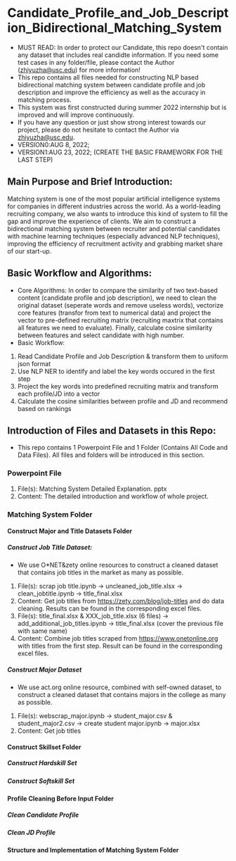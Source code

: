 # Candidate_Profile_and_Job_Description_Bidirectional_Matching_System
- MUST READ: In order to protect our Candidate, this repo doesn't contain any dataset that includes real candidte information. If you need some test cases in any folder/file, please contact the Author (zhiyuzha@usc.edu) for more information!
- This repo contains all files needed for constructing NLP based bidirectional matching system between candidate profile and job description and improve the efficiency as well as the accuracy in matching process.
- This system was first constructed during summer 2022 internship but is improved and will improve continuously.
- If you have any question or just show strong interest towards our project, please do not hesitate to contact the Author via zhiyuzha@usc.edu.
- VERSION0:AUG 8, 2022; 
- VERSION1:AUG 23, 2022; (CREATE THE BASIC FRAMEWORK FOR THE LAST STEP)

## Main Purpose and Brief Introduction:
Matching system is one of the most popular artificial intelligence systems for companies in different industries across the world. As a world-leading recruiting company, we also wants to introduce this kind of system to fill the gap and improve the experience of clients. We aim to construct a bidirectional matching system between recruiter and potential candidates with machine learning techniques (especially advanced NLP techniques), improving the efficiency of recruitment activity and grabbing market share of our start-up.

## Basic Workflow and Algorithms:
- Core Algorithms:
In order to compare the similarity of two text-based content (candidate profile and job description), we need to clean the original dataset (seperate words and remove useless words), vectorize core features (transfor from text to numerical data) and project the vector to pre-defined recruiting matrix (recruiting maxtrix that contains all features we need to evaluate). Finally, calculate cosine similarity between features and select candidate with high number.
- Basic Workflow:
1. Read Candidate Profile and Job Description & transform them to uniform json format
2. Use NLP NER to identify and label the key words occured in the first step
3. Project the key words into predefined recruiting matrix and transform each profile/JD into a vector
4. Calculate the cosine similarities between profile and JD and recommend based on rankings

## Introduction of Files and Datasets in this Repo:
- This repo contains 1 Powerpoint File and 1 Folder (Contains All Code and Data Files). All files and folders will be introduced in this section.

### Powerpoint File
1. File(s): Matching System Detailed Explanation. pptx
2. Content: The detailed introduction and workflow of whole project.

### Matching System Folder

#### Construct Major and Title Datasets Folder
##### Construct Job Title Dataset:
- We use O*NET&zety online resources to construct a cleaned dataset that contains job titles in the market as many as possible.
1. File(s): scrap job title.ipynb -> uncleaned_job_title.xlsx -> clean_jobtitle.ipynb -> title_final.xlsx
2. Content: Get job titles from https://zety.com/blog/job-titles and do data cleaning. Results can be found in the corresponding excel files.
1. File(s): title_final.xlsx & XXX_job_title.xlsx (6 files) -> add_additional_job_titles.ipynb -> title_final.xlsx (cover the previous file with same name)
2. Content: Combine job titles scraped from https://www.onetonline.org with titles from the first step. Result can be found in the corresponding excel files.  
##### Construct Major Dataset
- We use act.org online resource, combined with self-owned dataset, to construct a cleaned dataset that contains majors in the college as many as possible.
1. File(s): webscrap_major.ipynb -> student_major.csv & student_major2.csv -> create student major.ipynb -> major.xlsx
2. Content: Get job titles

#### Construct Skillset Folder
##### Construct Hardskill Set
##### Construct Softskill Set

#### Profile Cleaning Before Input Folder
##### Clean Candidate Profile
##### Clean JD Profile

#### Structure and Implementation of Matching System Folder



